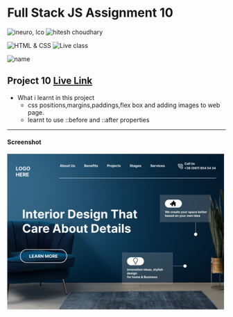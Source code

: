 # Full Stack JS Assignment 10

![ineuro, lco](https://img.shields.io/badge/iNeuron-LCO-green)
![hitesh choudhary](https://img.shields.io/badge/Hitesh--Choudhary-Full--stack--JS--bootcamp-red)

![HTML & CSS](https://img.shields.io/badge/HTML-CSS-orange)
![Live class](https://img.shields.io/badge/LIVE--CLASS-PROJECT--10--lightgrey)

![name](https://img.shields.io/badge/name%20-praveen-green)

## Project 10 [Live Link](https://full-stack-js-project-10-praveen.netlify.app/)

-   What i learnt in this project
    - css positions,margins,paddings,flex box and adding images to web page. 
    - learnt to use ::before and ::after properties
    


---
#### Screenshot

![Desktop](./thumbnail.png)
